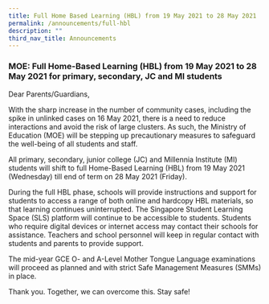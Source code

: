 ```yaml
---
title: Full Home Based Learning (HBL) from 19 May 2021 to 28 May 2021
permalink: /announcements/full-hbl
description: ""
third_nav_title: Announcements
---
```

### MOE: Full Home-Based Learning (HBL) from 19 May 2021 to 28 May 2021 for primary, secondary, JC and MI students

Dear Parents/Guardians,

With the sharp increase in the number of community cases, including the spike in unlinked cases on 16 May 2021, there is a need to reduce interactions and avoid the risk of large clusters. As such, the Ministry of Education (MOE) will be stepping up precautionary measures to safeguard the well-being of all students and staff.

All primary, secondary, junior college (JC) and Millennia Institute (MI) students will shift to full Home-Based Learning (HBL) from 19 May 2021 (Wednesday) till end of term on 28 May 2021 (Friday).

During the full HBL phase, schools will provide instructions and support for students to access a range of both online and hardcopy HBL materials, so that learning continues uninterrupted. The Singapore Student Learning Space (SLS) platform will continue to be accessible to students. Students who require digital devices or internet access may contact their schools for assistance. Teachers and school personnel will keep in regular contact with students and parents to provide support.

The mid-year GCE O- and A-Level Mother Tongue Language examinations will proceed as planned and with strict Safe Management Measures (SMMs) in place.

Thank you. Together, we can overcome this. Stay safe!